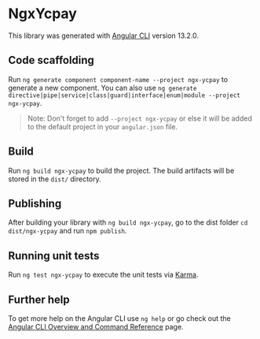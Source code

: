 # NgxYcpay

This library was generated with [Angular CLI](https://github.com/angular/angular-cli) version 13.2.0.

## Code scaffolding

Run `ng generate component component-name --project ngx-ycpay` to generate a new component. You can also use `ng generate directive|pipe|service|class|guard|interface|enum|module --project ngx-ycpay`.
> Note: Don't forget to add `--project ngx-ycpay` or else it will be added to the default project in your `angular.json` file. 

## Build

Run `ng build ngx-ycpay` to build the project. The build artifacts will be stored in the `dist/` directory.

## Publishing

After building your library with `ng build ngx-ycpay`, go to the dist folder `cd dist/ngx-ycpay` and run `npm publish`.

## Running unit tests

Run `ng test ngx-ycpay` to execute the unit tests via [Karma](https://karma-runner.github.io).

## Further help

To get more help on the Angular CLI use `ng help` or go check out the [Angular CLI Overview and Command Reference](https://angular.io/cli) page.
